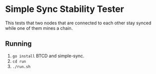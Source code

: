 # Simple Sync Stability Tester
This tests that two nodes that are connected to each other
stay synced while one of them mines a chain.

## Running
 1. `go install` BTCD and simple-sync.
 2. `cd run`
 3. `./run.sh`



